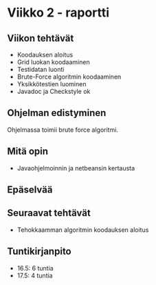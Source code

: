 # Viikko 2 - raportti

## Viikon tehtävät
* Koodauksen aloitus
* Grid luokan koodaaminen
* Testidatan luonti
* Brute-Force algoritmin koodaaminen
* Yksikkötestien luominen
* Javadoc ja Checkstyle ok

## Ohjelman edistyminen
Ohjelmassa toimii brute force algoritmi.

## Mitä opin
* Javaohjelmoinnin ja netbeansin kertausta

## Epäselvää

## Seuraavat tehtävät
* Tehokkaamman algoritmin koodauksen aloitus

## Tuntikirjanpito
* 16.5: 6 tuntia
* 17.5: 4 tuntia
